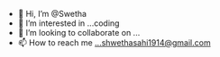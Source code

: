 - 👋 Hi, I’m @Swetha
- 👀 I’m interested in ...coding
- 💞️ I’m looking to collaborate on ...
- 📫 How to reach me ...shwethasahi1914@gmail.com

<!---
Swethasahi1914/Swethasahi1914 is a ✨ special ✨ repository because its `README.md` (this file) appears on your GitHub profile.
You can click the Preview link to take a look at your changes.
--->
